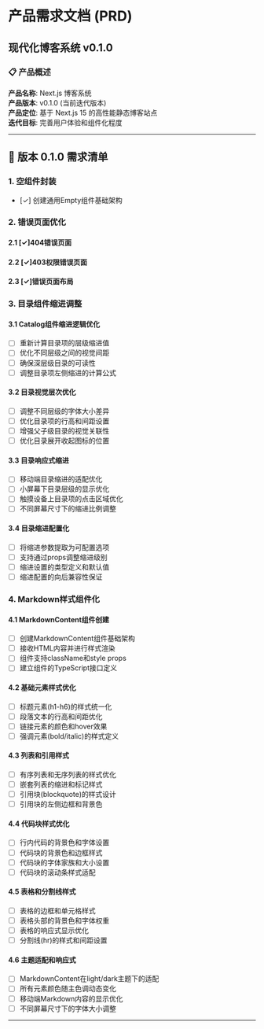 # 产品需求文档 (PRD)
## 现代化博客系统 v0.1.0

### 📋 **产品概述**

**产品名称**: Next.js 博客系统  
**产品版本**: v0.1.0 (当前迭代版本)  
**产品定位**: 基于 Next.js 15 的高性能静态博客站点  
**迭代目标**: 完善用户体验和组件化程度  

---

## 🚀 **版本 0.1.0 需求清单**

### 1. **空组件封装**
- [✓] 创建通用Empty组件基础架构

### 2. **错误页面优化**

#### 2.1 [✓]404错误页面

#### 2.2 [✓]403权限错误页面

#### 2.3 [✓]错误页面布局

### 3. **目录组件缩进调整**

#### 3.1 Catalog组件缩进逻辑优化
- [ ] 重新计算目录项的层级缩进值
- [ ] 优化不同层级之间的视觉间距
- [ ] 确保深层级目录的可读性
- [ ] 调整目录项左侧缩进的计算公式

#### 3.2 目录视觉层次优化
- [ ] 调整不同层级的字体大小差异
- [ ] 优化目录项的行高和间距设置
- [ ] 增强父子级目录的视觉关联性
- [ ] 优化目录展开收起图标的位置

#### 3.3 目录响应式缩进
- [ ] 移动端目录缩进的适配优化
- [ ] 小屏幕下目录层级的显示优化
- [ ] 触摸设备上目录项的点击区域优化
- [ ] 不同屏幕尺寸下的缩进比例调整

#### 3.4 目录缩进配置化
- [ ] 将缩进参数提取为可配置选项
- [ ] 支持通过props调整缩进级别
- [ ] 缩进设置的类型定义和默认值
- [ ] 缩进配置的向后兼容性保证

### 4. **Markdown样式组件化**

#### 4.1 MarkdownContent组件创建
- [ ] 创建MarkdownContent组件基础架构
- [ ] 接收HTML内容并进行样式渲染
- [ ] 组件支持className和style props
- [ ] 建立组件的TypeScript接口定义

#### 4.2 基础元素样式优化
- [ ] 标题元素(h1-h6)的样式统一化
- [ ] 段落文本的行高和间距优化
- [ ] 链接元素的颜色和hover效果
- [ ] 强调元素(bold/italic)的样式定义

#### 4.3 列表和引用样式
- [ ] 有序列表和无序列表的样式优化
- [ ] 嵌套列表的缩进和标记样式
- [ ] 引用块(blockquote)的样式设计
- [ ] 引用块的左侧边框和背景色

#### 4.4 代码块样式优化
- [ ] 行内代码的背景色和字体设置
- [ ] 代码块的背景色和边框样式
- [ ] 代码块的字体家族和大小设置
- [ ] 代码块的滚动条样式适配

#### 4.5 表格和分割线样式
- [ ] 表格的边框和单元格样式
- [ ] 表格头部的背景色和字体权重
- [ ] 表格的响应式显示优化
- [ ] 分割线(hr)的样式和间距设置

#### 4.6 主题适配和响应式
- [ ] MarkdownContent在light/dark主题下的适配
- [ ] 所有元素颜色随主色调动态变化
- [ ] 移动端Markdown内容的显示优化
- [ ] 不同屏幕尺寸下的字体大小调整

---
